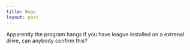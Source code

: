 ```yaml
---
title: Bugs
layout: post
---
```

Apparently the program hangs if you have league installed on a extrenal drive, can anybody confirm this?